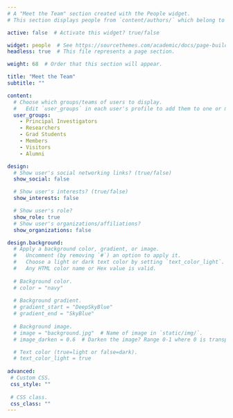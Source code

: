 ```yaml
---
# A "Meet the Team" section created with the People widget.
# This section displays people from `content/authors/` which belong to the `user_groups` below.

active: false  # Activate this widget? true/false

widget: people  # See https://sourcethemes.com/academic/docs/page-builder/
headless: true  # This file represents a page section.

weight: 68  # Order that this section will appear.

title: "Meet the Team"
subtitle: ""

content:
  # Choose which groups/teams of users to display.
  #   Edit `user_groups` in each user's profile to add them to one or more of these groups.
  user_groups:
    - Principal Investigators
    - Researchers
    - Grad Students
    - Members
    - Visitors
    - Alumni

design:
  # Show user's social networking links? (true/false)
  show_social: false

  # Show user's interests? (true/false)
  show_interests: false

  # Show user's role?
  show_role: true
  # Show user's organizations/affiliations?
  show_organizations: false

design.background:
  # Apply a background color, gradient, or image.
  #   Uncomment (by removing `#`) an option to apply it.
  #   Choose a light or dark text color by setting `text_color_light`.
  #   Any HTML color name or Hex value is valid.
  
  # Background color.
  # color = "navy"
  
  # Background gradient.
  # gradient_start = "DeepSkyBlue"
  # gradient_end = "SkyBlue"
  
  # Background image.
  # image = "background.jpg"  # Name of image in `static/img/`.
  # image_darken = 0.6  # Darken the image? Range 0-1 where 0 is transparent and 1 is opaque.

  # Text color (true=light or false=dark).
  # text_color_light = true  
  
advanced:
 # Custom CSS. 
 css_style: ""
 
 # CSS class.
 css_class: ""
---
```

